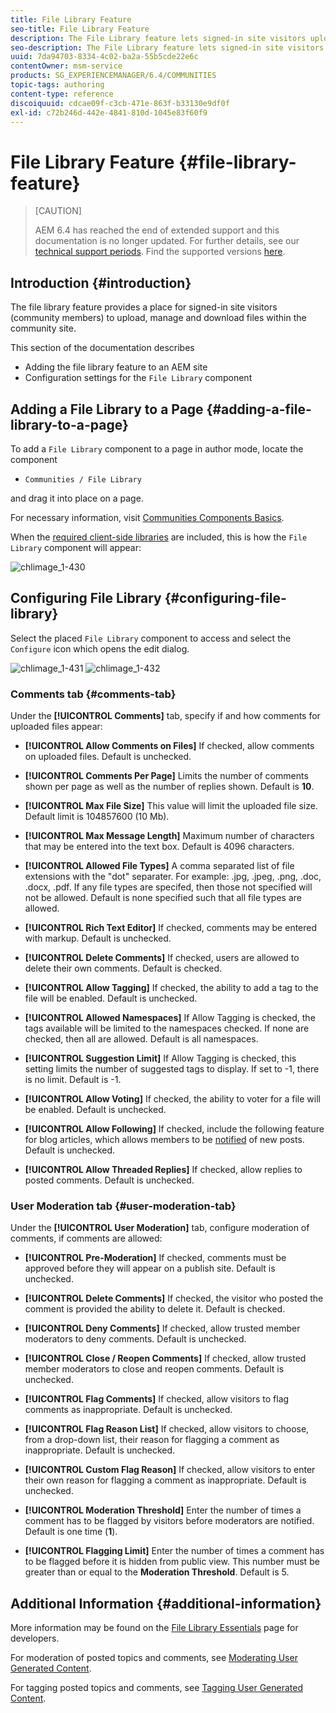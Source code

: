 ```yaml
---
title: File Library Feature
seo-title: File Library Feature
description: The File Library feature lets signed-in site visitors upload, manage, and download files
seo-description: The File Library feature lets signed-in site visitors upload, manage, and download files
uuid: 7da94703-8334-4c02-ba2a-55b5cde22e6c
contentOwner: msm-service
products: SG_EXPERIENCEMANAGER/6.4/COMMUNITIES
topic-tags: authoring
content-type: reference
discoiquuid: cdcae09f-c3cb-471e-863f-b33130e9df0f
exl-id: c72b246d-442e-4841-810d-1045e83f60f9
---
```

# File Library Feature {#file-library-feature}

>[CAUTION]
>
>AEM 6.4 has reached the end of extended support and this documentation is no longer updated. For further details, see our [technical support periods](https://helpx.adobe.com/support/programs/eol-matrix.html). Find the supported versions [here](https://experienceleague.adobe.com/docs/).

## Introduction {#introduction}

The file library feature provides a place for signed-in site visitors (community members) to upload, manage and download files within the community site.

This section of the documentation describes

* Adding the file library feature to an AEM site
* Configuration settings for the `File Library` component

## Adding a File Library to a Page {#adding-a-file-library-to-a-page}

To add a `File Library` component to a page in author mode, locate the component

* `Communities / File Library`

and drag it into place on a page.

For necessary information, visit [Communities Components Basics](basics.md).

When the [required client-side libraries](essentials-file-library.md#essentials-for-client-side) are included, this is how the `File Library` component will appear:

![chlimage_1-430](assets/chlimage_1-430.png)

## Configuring File Library {#configuring-file-library}

Select the placed `File Library` component to access and select the `Configure` icon which opens the edit dialog.

![chlimage_1-431](assets/chlimage_1-431.png) ![chlimage_1-432](assets/chlimage_1-432.png)

### Comments tab {#comments-tab}

Under the **[!UICONTROL Comments]** tab, specify if and how comments for uploaded files appear:

* **[!UICONTROL Allow Comments on Files]** 
  If checked, allow comments on uploaded files. Default is unchecked.

* **[!UICONTROL Comments Per Page]** 
  Limits the number of comments shown per page as well as the number of replies shown. Default is **10**.

* **[!UICONTROL Max File Size]** 
  This value will limit the uploaded file size. Default limit is 104857600 (10 Mb).

* **[!UICONTROL Max Message Length]** 
  Maximum number of characters that may be entered into the text box. Default is 4096 characters.

* **[!UICONTROL Allowed File Types]** 
  A comma separated list of file extensions with the "dot" separater. For example: .jpg, .jpeg, .png, .doc, .docx, .pdf. If any file types are specifed, then those not specified will not be allowed. Default is none specified such that all file types are allowed.

* **[!UICONTROL Rich Text Editor]** 
  If checked, comments may be entered with markup. Default is unchecked.

* **[!UICONTROL Delete Comments]** 
  If checked, users are allowed to delete their own comments. Default is checked.

* **[!UICONTROL Allow Tagging]** 
  If checked, the ability to add a tag to the file will be enabled. Default is unchecked.

* **[!UICONTROL Allowed Namespaces]** 
  If Allow Tagging is checked, the tags available will be limited to the namespaces checked. If none are checked, then all are allowed. Default is all namespaces.

* **[!UICONTROL Suggestion Limit]** 
  If Allow Tagging is checked, this setting limits the number of suggested tags to display. If set to -1, there is no limit. Default is -1.

* **[!UICONTROL Allow Voting]** 
  If checked, the ability to voter for a file will be enabled. Default is unchecked.

* **[!UICONTROL Allow Following]** 
  If checked, include the following feature for blog articles, which allows members to be [notified](notifications.md) of new posts. Default is unchecked.

* **[!UICONTROL Allow Threaded Replies]** 
  If checked, allow replies to posted comments. Default is unchecked.

### User Moderation tab {#user-moderation-tab}

Under the **[!UICONTROL User Moderation]** tab, configure moderation of comments, if comments are allowed:

* **[!UICONTROL Pre-Moderation]** 
  If checked, comments must be approved before they will appear on a publish site. Default is unchecked.

* **[!UICONTROL Delete Comments]** 
  If checked, the visitor who posted the comment is provided the ability to delete it. Default is checked.

* **[!UICONTROL Deny Comments]** 
  If checked, allow trusted member moderators to deny comments. Default is unchecked.

* **[!UICONTROL Close / Reopen Comments]** 
  If checked, allow trusted member moderators to close and reopen comments. Default is unchecked.

* **[!UICONTROL Flag Comments]** 
  If checked, allow visitors to flag comments as inappropriate. Default is unchecked.

* **[!UICONTROL Flag Reason List]** 
  If checked, allow visitors to choose, from a drop-down list, their reason for flagging a comment as inappropriate. Default is unchecked.

* **[!UICONTROL Custom Flag Reason]** 
  If checked, allow visitors to enter their own reason for flagging a comment as inappropriate. Default is unchecked.

* **[!UICONTROL Moderation Threshold]** 
  Enter the number of times a comment has to be flagged by visitors before moderators are notified. Default is one time (**1**).

* **[!UICONTROL Flagging Limit]** 
  Enter the number of times a comment has to be flagged before it is hidden from public view. This number must be greater than or equal to the **Moderation Threshold**. Default is 5.

## Additional Information {#additional-information}

More information may be found on the [File Library Essentials](essentials-file-library.md) page for developers.

For moderation of posted topics and comments, see [Moderating User Generated Content](moderate-ugc.md).

For tagging posted topics and comments, see [Tagging User Generated Content](tag-ugc.md).
